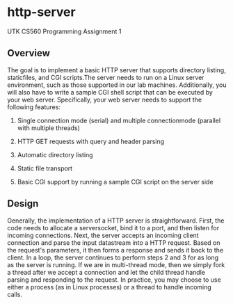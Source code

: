 # http-server
UTK CS560 Programming Assignment 1


## Overview
The goal is to implement a basic HTTP  server that supports directory listing, staticfiles, and CGI scripts.The server needs to run on a Linux server environment, such as those supported in our lab machines. Additionally, you will also have to write a sample CGI shell script that can be executed by your web server. Specifically, your web server needs to support the following features:

1. Single  connection mode (serial) and multiple connectionmode (parallel with multiple threads)

2. HTTP GET requests with query and header parsing

3. Automatic directory listing

4. Static file transport

5. Basic CGI support by running a sample CGI script on the server side 

## Design
Generally, the implementation of a HTTP server is straightforward. First, the code needs to allocate a serversocket, bind it to a port, and then listen for incoming connections. Next, the server accepts an incoming client connection and parse the input datastream into a HTTP request. Based on the request's parameters, it then forms a response and sends it back to the client. In a loop, the server continues to perform steps 2 and 3 for as long as the server is running. If we are in multi-thread mode, then we simply fork a thread after we accept a connection and let the child thread handle parsing and responding to the request. In practice, you may choose to use either a process (as in Linux processes) or a thread to handle incoming calls.
